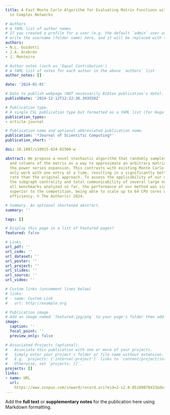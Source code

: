 ```yaml
---
title: A Fast Monte Carlo Algorithm for Evaluating Matrix Functions with Application
  in Complex Networks

# Authors
# A YAML list of author names
# If you created a profile for a user (e.g. the default `admin` user at `content/authors/admin/`), 
# write the username (folder name) here, and it will be replaced with their full name and linked to their profile.
authors:
- N.L. Guidotti
- J.A. Acebrón
- J. Monteiro

# Author notes (such as 'Equal Contribution')
# A YAML list of notes for each author in the above `authors` list
author_notes: []

date: '2024-01-01'

# Date to publish webpage (NOT necessarily Bibtex publication's date).
publishDate: '2024-12-12T12:22:36.393558Z'

# Publication type.
# A single CSL publication type but formatted as a YAML list (for Hugo requirements).
publication_types:
- article-journal

# Publication name and optional abbreviated publication name.
publication: '*Journal of Scientific Computing*'
publication_short: ''

doi: 10.1007/s10915-024-02500-w

abstract: We propose a novel stochastic algorithm that randomly samples entire rows
  and columns of the matrix as a way to approximate an arbitrary matrix function using
  the power series expansion. This contrasts with existing Monte Carlo methods, which
  only work with one entry at a time, resulting in a significantly better convergence
  rate than the original approach. To assess the applicability of our method, we compute
  the subgraph centrality and total communicability of several large networks. In
  all benchmarks analyzed so far, the performance of our method was significantly
  superior to the competition, being able to scale up to 64 CPU cores with remarkable
  efficiency. © The Author(s) 2024.

# Summary. An optional shortened abstract.
summary: ''

tags: []

# Display this page in a list of Featured pages?
featured: false

# Links
url_pdf: ''
url_code: ''
url_dataset: ''
url_poster: ''
url_project: ''
url_slides: ''
url_source: ''
url_video: ''

# Custom links (uncomment lines below)
# links:
# - name: Custom Link
#   url: http://example.org

# Publication image
# Add an image named `featured.jpg/png` to your page's folder then add a caption below.
image:
  caption: ''
  focal_point: ''
  preview_only: false

# Associated Projects (optional).
#   Associate this publication with one or more of your projects.
#   Simply enter your project's folder or file name without extension.
#   E.g. `projects: ['internal-project']` links to `content/project/internal-project/index.md`.
#   Otherwise, set `projects: []`.
projects: []
links:
- name: URL
  url: 
    https://www.scopus.com/inward/record.uri?eid=2-s2.0-85189078433&doi=10.1007%2fs10915-024-02500-w&partnerID=40&md5=e721fa2a478f52d44d759ed09c008468
---
```


Add the **full text** or **supplementary notes** for the publication here using Markdown formatting.
